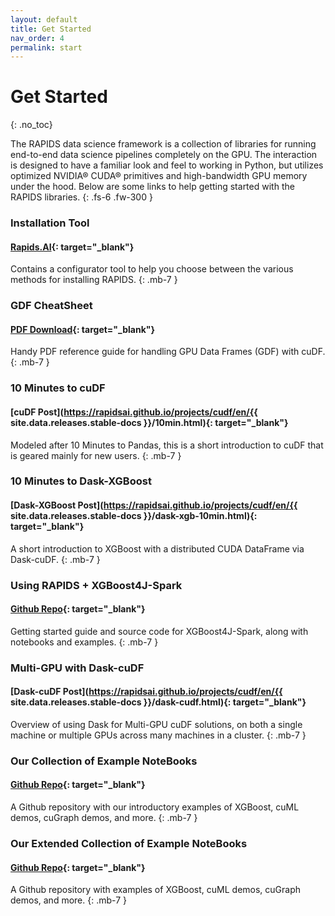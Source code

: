 ```yaml
---
layout: default
title: Get Started
nav_order: 4
permalink: start
---
```


# Get Started
{: .no_toc}

The RAPIDS data science framework is a collection of libraries for running end-to-end data science pipelines completely on the GPU. The interaction is designed to have a familiar look and feel to working in Python, but utilizes optimized NVIDIA® CUDA® primitives and high-bandwidth GPU memory under the hood. Below are some links to help getting started with the RAPIDS libraries.
{: .fs-6 .fw-300 }

### Installation Tool
#### **[Rapids.AI](https://rapids.ai/start.html#get-rapids){: target="_blank"}**
Contains a configurator tool to help you choose between the various methods for installing RAPIDS.
{: .mb-7 }


### GDF CheatSheet
#### **[PDF Download](https://rapids.ai/assets/files/cheatsheet.pdf){: target="_blank"}**
Handy PDF reference guide for handling GPU Data Frames (GDF) with cuDF.
{: .mb-7 }

### 10 Minutes to cuDF
#### **[cuDF Post](https://rapidsai.github.io/projects/cudf/en/{{ site.data.releases.stable-docs }}/10min.html){: target="_blank"}**
Modeled after 10 Minutes to Pandas, this is a short introduction to cuDF that is geared mainly for new users.
{: .mb-7 }

### 10 Minutes to Dask-XGBoost
#### **[Dask-XGBoost Post](https://rapidsai.github.io/projects/cudf/en/{{ site.data.releases.stable-docs }}/dask-xgb-10min.html){: target="_blank"}**
A short introduction to XGBoost with a distributed CUDA DataFrame via Dask-cuDF.
{: .mb-7 }

### Using RAPIDS + XGBoost4J-Spark
#### **[Github Repo](https://github.com/rapidsai/spark-examples){: target="_blank"}**
Getting started guide and source code for XGBoost4J-Spark, along with notebooks and examples.
{: .mb-7 }

### Multi-GPU with Dask-cuDF
#### **[Dask-cuDF Post](https://rapidsai.github.io/projects/cudf/en/{{ site.data.releases.stable-docs }}/dask-cudf.html){: target="_blank"}**
Overview of using Dask for Multi-GPU cuDF solutions, on both a single machine or multiple GPUs across many machines in a cluster.
{: .mb-7 }

### Our Collection of Example NoteBooks
#### **[Github Repo](https://github.com/rapidsai/notebooks){: target="_blank"}**
A Github repository with our introductory examples of XGBoost, cuML demos, cuGraph demos, and more.
{: .mb-7 }

### Our Extended Collection of Example NoteBooks
#### **[Github Repo](https://github.com/rapidsai/notebooks-contrib){: target="_blank"}**
A Github repository with examples of XGBoost, cuML demos, cuGraph demos, and more.
{: .mb-7 }
